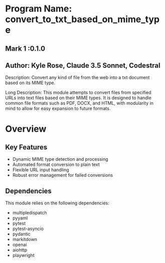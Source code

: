 

# Program Name: convert_to_txt_based_on_mime_type
## Mark 1 :0.1.0
## Author: Kyle Rose, Claude 3.5 Sonnet, Codestral

Description: Convert any kind of file from the web into a txt document based on its MIME type.

Long Description: This module attempts to convert files from specified URLs into text files based on their MIME types. It is designed to handle common file formats such as PDF, DOCX, and HTML, with modularity in mind to allow for easy expansion to future formats.

# Overview

## Key Features
- Dynamic MIME type detection and processing
- Automated format conversion to plain text
- Flexible URL input handling
- Robust error management for failed conversions

## Dependencies
This module relies on the following dependencies:
- multipledispatch
- pyyaml
- pytest
- pytest-asyncio
- pydantic
- markitdown
- openai
- aiohttp
- playwright